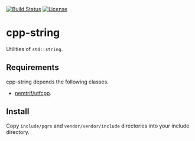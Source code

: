 [![Build Status](https://github.com/pqrs-org/cpp-string/workflows/CI/badge.svg)](https://github.com/pqrs-org/cpp-string/actions)
[![License](https://img.shields.io/badge/license-Boost%20Software%20License-blue.svg)](https://github.com/pqrs-org/cpp-string/blob/main/LICENSE.md)

# cpp-string

Utilities of `std::string`.

## Requirements

cpp-string depends the following classes.

- [nemtrif/utfcpp](https://github.com/nemtrif/utfcpp).

## Install

Copy `include/pqrs` and `vendor/vendor/include` directories into your include directory.
